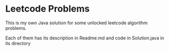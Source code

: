 # Leetcode Problems
This is my own Java solution for some unlocked leetcode algorithm problems.

Each of them has its description in Readme.md and code in Solution.java in its directory